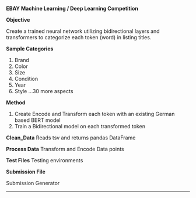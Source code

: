 **EBAY Machine Learning / Deep Learning Competition**

**Objective**

Create a trained neural network utilizing bidirectional layers and transformers to categorize each token (word) in 
listing titles. 

**Sample Categories**
1. Brand
2. Color
3. Size
4. Condition
5. Year
6. Style
...30 more aspects

**Method**
1. Create Encode and Transform each token with an existing German based BERT model
2. Train a Bidirectional model on each transformed token

**Clean_Data**
Reads tsv and returns pandas DataFrame

**Process Data**
Transform and Encode Data points

**Test Files**
Testing environments

**Submission File**

Submission Generator


****
